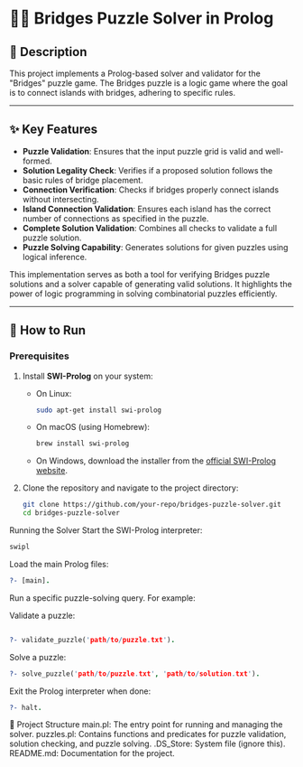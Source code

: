 # 🧩🧠 Bridges Puzzle Solver in Prolog

## 🧩 Description
This project implements a Prolog-based solver and validator for the "Bridges" puzzle game. The Bridges puzzle is a logic game where the goal is to connect islands with bridges, adhering to specific rules.

---

## ✨ Key Features
- **Puzzle Validation**: Ensures that the input puzzle grid is valid and well-formed.
- **Solution Legality Check**: Verifies if a proposed solution follows the basic rules of bridge placement.
- **Connection Verification**: Checks if bridges properly connect islands without intersecting.
- **Island Connection Validation**: Ensures each island has the correct number of connections as specified in the puzzle.
- **Complete Solution Validation**: Combines all checks to validate a full puzzle solution.
- **Puzzle Solving Capability**: Generates solutions for given puzzles using logical inference.

This implementation serves as both a tool for verifying Bridges puzzle solutions and a solver capable of generating valid solutions. It highlights the power of logic programming in solving combinatorial puzzles efficiently.

---

## 🚀 How to Run

### Prerequisites
1. Install **SWI-Prolog** on your system:
   - On Linux:
     ```bash
     sudo apt-get install swi-prolog
     ```
   - On macOS (using Homebrew):
     ```bash
     brew install swi-prolog
     ```
   - On Windows, download the installer from the [official SWI-Prolog website](https://www.swi-prolog.org/).

2. Clone the repository and navigate to the project directory:
   ```bash
   git clone https://github.com/your-repo/bridges-puzzle-solver.git
   cd bridges-puzzle-solver

Running the Solver
Start the SWI-Prolog interpreter:

```bash
swipl
```
Load the main Prolog files:

```prolog
?- [main].
```
Run a specific puzzle-solving query. For example:

Validate a puzzle:
```prolog

?- validate_puzzle('path/to/puzzle.txt').
```
Solve a puzzle:
```prolog
?- solve_puzzle('path/to/puzzle.txt', 'path/to/solution.txt').
```
Exit the Prolog interpreter when done:

```prolog
?- halt.
```
📂 Project Structure
main.pl: The entry point for running and managing the solver.
puzzles.pl: Contains functions and predicates for puzzle validation, solution checking, and puzzle solving.
.DS_Store: System file (ignore this).
README.md: Documentation for the project.
